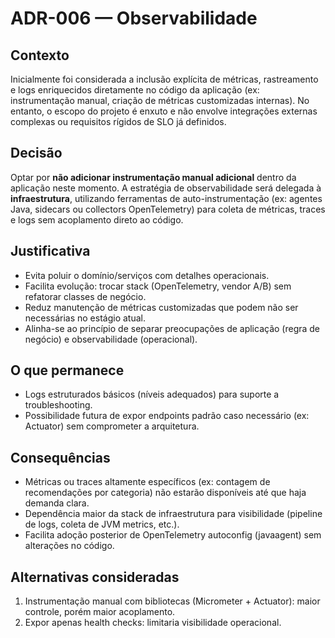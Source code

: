 # ADR-006 — Observabilidade

## Contexto
Inicialmente foi considerada a inclusão explícita de métricas, rastreamento e logs enriquecidos diretamente no código da aplicação (ex: instrumentação manual, criação de métricas customizadas internas). No entanto, o escopo do projeto é enxuto e não envolve integrações externas complexas ou requisitos rígidos de SLO já definidos.

## Decisão
Optar por **não adicionar instrumentação manual adicional** dentro da aplicação neste momento. A estratégia de observabilidade será delegada à **infraestrutura**, utilizando ferramentas de auto-instrumentação (ex: agentes Java, sidecars ou collectors OpenTelemetry) para coleta de métricas, traces e logs sem acoplamento direto ao código.

## Justificativa
- Evita poluir o domínio/serviços com detalhes operacionais.
- Facilita evolução: trocar stack (OpenTelemetry, vendor A/B) sem refatorar classes de negócio.
- Reduz manutenção de métricas customizadas que podem não ser necessárias no estágio atual.
- Alinha-se ao princípio de separar preocupações de aplicação (regra de negócio) e observabilidade (operacional).

## O que permanece
- Logs estruturados básicos (níveis adequados) para suporte a troubleshooting.
- Possibilidade futura de expor endpoints padrão caso necessário (ex: Actuator) sem comprometer a arquitetura.

## Consequências
- Métricas ou traces altamente específicos (ex: contagem de recomendações por categoria) não estarão disponíveis até que haja demanda clara.
- Dependência maior da stack de infraestrutura para visibilidade (pipeline de logs, coleta de JVM metrics, etc.).
- Facilita adoção posterior de OpenTelemetry autoconfig (javaagent) sem alterações no código.

## Alternativas consideradas
1. Instrumentação manual com bibliotecas (Micrometer + Actuator): maior controle, porém maior acoplamento.
2. Expor apenas health checks: limitaria visibilidade operacional.
